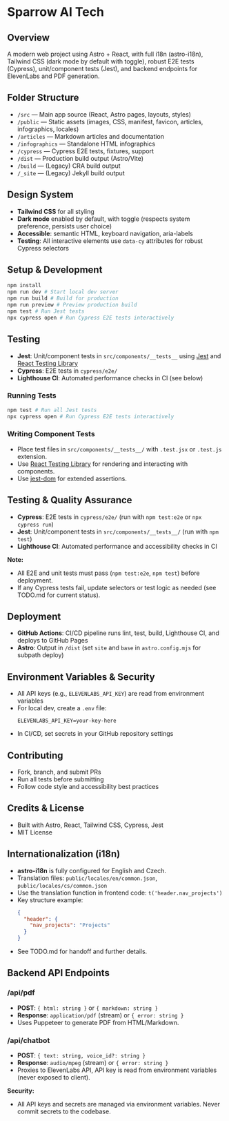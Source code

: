 # Sparrow AI Tech

## Overview
A modern web project using Astro + React, with full i18n (astro-i18n), Tailwind CSS (dark mode by default with toggle), robust E2E tests (Cypress), unit/component tests (Jest), and backend endpoints for ElevenLabs and PDF generation.

## Folder Structure
- `/src` — Main app source (React, Astro pages, layouts, styles)
- `/public` — Static assets (images, CSS, manifest, favicon, articles, infographics, locales)
- `/articles` — Markdown articles and documentation
- `/infographics` — Standalone HTML infographics
- `/cypress` — Cypress E2E tests, fixtures, support
- `/dist` — Production build output (Astro/Vite)
- `/build` — (Legacy) CRA build output
- `/_site` — (Legacy) Jekyll build output

## Design System
- **Tailwind CSS** for all styling
- **Dark mode** enabled by default, with toggle (respects system preference, persists user choice)
- **Accessible**: semantic HTML, keyboard navigation, aria-labels
- **Testing**: All interactive elements use `data-cy` attributes for robust Cypress selectors

## Setup & Development
```sh
npm install
npm run dev # Start local dev server
npm run build # Build for production
npm run preview # Preview production build
npm test # Run Jest tests
npx cypress open # Run Cypress E2E tests interactively
```

## Testing
- **Jest**: Unit/component tests in `src/components/__tests__` using [Jest](https://jestjs.io/) and [React Testing Library](https://testing-library.com/docs/react-testing-library/intro/)
- **Cypress**: E2E tests in `cypress/e2e/`
- **Lighthouse CI**: Automated performance checks in CI (see below)

### Running Tests

```sh
npm test # Run all Jest tests
npx cypress open # Run Cypress E2E tests interactively
```

### Writing Component Tests
- Place test files in `src/components/__tests__/` with `.test.jsx` or `.test.js` extension.
- Use [React Testing Library](https://testing-library.com/docs/react-testing-library/intro/) for rendering and interacting with components.
- Use [jest-dom](https://testing-library.com/docs/ecosystem-jest-dom/) for extended assertions.

## Testing & Quality Assurance
- **Cypress**: E2E tests in `cypress/e2e/` (run with `npm test:e2e` or `npx cypress run`)
- **Jest**: Unit/component tests in `src/components/__tests__/` (run with `npm test`)
- **Lighthouse CI**: Automated performance and accessibility checks in CI

**Note:**
- All E2E and unit tests must pass (`npm test:e2e`, `npm test`) before deployment.
- If any Cypress tests fail, update selectors or test logic as needed (see TODO.md for current status).

## Deployment
- **GitHub Actions**: CI/CD pipeline runs lint, test, build, Lighthouse CI, and deploys to GitHub Pages
- **Astro**: Output in `/dist` (set `site` and `base` in `astro.config.mjs` for subpath deploy)

## Environment Variables & Security
- All API keys (e.g., `ELEVENLABS_API_KEY`) are read from environment variables
- For local dev, create a `.env` file:
  ```env
  ELEVENLABS_API_KEY=your-key-here
  ```
- In CI/CD, set secrets in your GitHub repository settings

## Contributing
- Fork, branch, and submit PRs
- Run all tests before submitting
- Follow code style and accessibility best practices

## Credits & License
- Built with Astro, React, Tailwind CSS, Cypress, Jest
- MIT License

## Internationalization (i18n)
- **astro-i18n** is fully configured for English and Czech.
- Translation files: `public/locales/en/common.json`, `public/locales/cs/common.json`
- Use the translation function in frontend code: `t('header.nav_projects')`
- Key structure example:
  ```json
  {
    "header": {
      "nav_projects": "Projects"
    }
  }
  ```
- See TODO.md for handoff and further details.

## Backend API Endpoints

### /api/pdf
- **POST**: `{ html: string }` or `{ markdown: string }`
- **Response**: `application/pdf` (stream) or `{ error: string }`
- Uses Puppeteer to generate PDF from HTML/Markdown.

### /api/chatbot
- **POST**: `{ text: string, voice_id?: string }`
- **Response**: `audio/mpeg` (stream) or `{ error: string }`
- Proxies to ElevenLabs API, API key is read from environment variables (never exposed to client).

**Security:**
- All API keys and secrets are managed via environment variables. Never commit secrets to the codebase.
